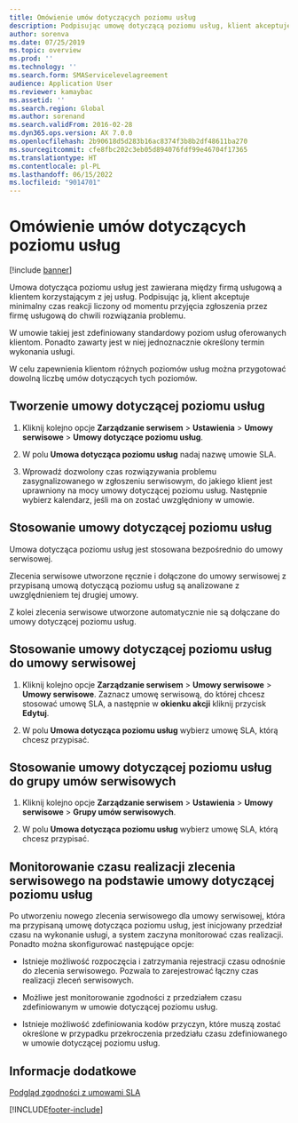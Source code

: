 ```yaml
---
title: Omówienie umów dotyczących poziomu usług
description: Podpisując umowę dotyczącą poziomu usług, klient akceptuje minimalny czas reakcji liczony od momentu przyjęcia zgłoszenia przez firmę usługową do chwili rozwiązania problemu.
author: sorenva
ms.date: 07/25/2019
ms.topic: overview
ms.prod: ''
ms.technology: ''
ms.search.form: SMAServicelevelagreement
audience: Application User
ms.reviewer: kamaybac
ms.assetid: ''
ms.search.region: Global
ms.author: sorenand
ms.search.validFrom: 2016-02-28
ms.dyn365.ops.version: AX 7.0.0
ms.openlocfilehash: 2b90618d5d283b16ac8374f3b8b2df48611ba270
ms.sourcegitcommit: cfe8fbc202c3eb05d894076fdf99e46704f17365
ms.translationtype: HT
ms.contentlocale: pl-PL
ms.lasthandoff: 06/15/2022
ms.locfileid: "9014701"
---
```

# <a name="service-level-agreements-overview"></a>Omówienie umów dotyczących poziomu usług       

[!include [banner](../includes/banner.md)]


Umowa dotycząca poziomu usług jest zawierana między firmą usługową a klientem korzystającym z jej usług. Podpisując ją, klient akceptuje minimalny czas reakcji liczony od momentu przyjęcia zgłoszenia przez firmę usługową do chwili rozwiązania problemu.

W umowie takiej jest zdefiniowany standardowy poziom usług oferowanych klientom. Ponadto zawarty jest w niej jednoznacznie określony termin wykonania usługi.

W celu zapewnienia klientom różnych poziomów usług można przygotować dowolną liczbę umów dotyczących tych poziomów.

## <a name="create-a-service-level-agreement"></a>Tworzenie umowy dotyczącej poziomu usług

1.  Kliknij kolejno opcje **Zarządzanie serwisem** \> **Ustawienia** \> **Umowy serwisowe** \> **Umowy dotyczące poziomu usług**.

2.  W polu **Umowa dotycząca poziomu usług** nadaj nazwę umowie SLA.

3.  Wprowadź dozwolony czas rozwiązywania problemu zasygnalizowanego w zgłoszeniu serwisowym, do jakiego klient jest uprawniony na mocy umowy dotyczącej poziomu usług. Następnie wybierz kalendarz, jeśli ma on zostać uwzględniony w umowie.

## <a name="apply-a-service-level-agreement"></a>Stosowanie umowy dotyczącej poziomu usług

Umowa dotycząca poziomu usług jest stosowana bezpośrednio do umowy serwisowej.

Zlecenia serwisowe utworzone ręcznie i dołączone do umowy serwisowej z przypisaną umową dotyczącą poziomu usług są analizowane z uwzględnieniem tej drugiej umowy.

Z kolei zlecenia serwisowe utworzone automatycznie nie są dołączane do umowy dotyczącej poziomu usług.

## <a name="apply-the-service-level-agreement-to-the-service-agreement"></a>Stosowanie umowy dotyczącej poziomu usług do umowy serwisowej

1.  Kliknij kolejno opcje **Zarządzanie serwisem** \> **Umowy serwisowe** \> **Umowy serwisowe**. Zaznacz umowę serwisową, do której chcesz stosować umowę SLA, a następnie w **okienku akcji** kliknij przycisk **Edytuj**.

2.  W polu **Umowa dotycząca poziomu usług** wybierz umowę SLA, którą chcesz przypisać.

## <a name="apply-the-service-level-agreement-to-the-service-agreement-group"></a>Stosowanie umowy dotyczącej poziomu usług do grupy umów serwisowych

1.  Kliknij kolejno opcje **Zarządzanie serwisem** \> **Ustawienia** \> **Umowy serwisowe** \> **Grupy umów serwisowych**.

2.  W polu **Umowa dotycząca poziomu usług** wybierz umowę SLA, którą chcesz przypisać.

## <a name="track-time-on-a-service-order-against-an-sla"></a>Monitorowanie czasu realizacji zlecenia serwisowego na podstawie umowy dotyczącej poziomu usług

Po utworzeniu nowego zlecenia serwisowego dla umowy serwisowej, która ma przypisaną umowę dotycząca poziomu usług, jest inicjowany przedział czasu na wykonanie usługi, a system zaczyna monitorować czas realizacji. Ponadto można skonfigurować następujące opcje:

  - Istnieje możliwość rozpoczęcia i zatrzymania rejestracji czasu odnośnie do zlecenia serwisowego. Pozwala to zarejestrować łączny czas realizacji zleceń serwisowych.

  - Możliwe jest monitorowanie zgodności z przedziałem czasu zdefiniowanym w umowie dotyczącej poziomu usług.

  - Istnieje możliwość zdefiniowania kodów przyczyn, które muszą zostać określone w przypadku przekroczenia przedziału czasu zdefiniowanego w umowie dotyczącej poziomu usług.

## <a name="see-also"></a>Informacje dodatkowe

[Podgląd zgodności z umowami SLA](view-compliance-with-service-level-agreements.md)

  




[!INCLUDE[footer-include](../../includes/footer-banner.md)]